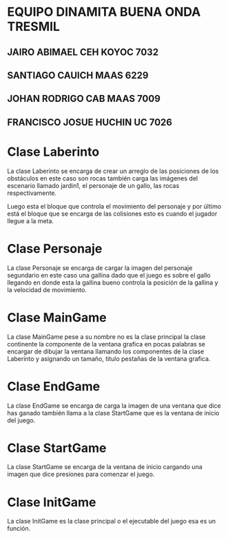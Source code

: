 
# EQUIPO DINAMITA BUENA ONDA TRESMIL

## JAIRO ABIMAEL CEH KOYOC 7032
## SANTIAGO CAUICH MAAS 6229
## JOHAN RODRIGO CAB MAAS 7009
## FRANCISCO JOSUE HUCHIN UC 7026


# Clase Laberinto

La clase Laberinto se encarga de crear un arreglo de las posiciones de los obstáculos en este caso son rocas también carga las imágenes del escenario llamado jardin1, el personaje de un gallo, las rocas respectivamente.

Luego esta el bloque que controla el movimiento del personaje y por último está el bloque que se encarga de las colisiones esto es cuando el jugador llegue a la meta.

# Clase Personaje

La clase Personaje se encarga de cargar la imagen del personaje segundario en este caso una gallina dado que el juego es sobre el gallo llegando en donde esta la gallina bueno controla la posición de la gallina y la velocidad de movimiento.

# Clase MainGame

La clase MainGame pese a su nombre no es la clase principal la clase continente la componente de la ventana grafica en pocas palabras se encargar de dibujar la ventana llamando los componentes de la clase Laberinto y asignando un tamaño, titulo pestañas de la ventana grafica.

# Clase EndGame

La clase EndGame se encarga de carga la imagen de una ventana que dice has ganado también llama a la clase StartGame que es la ventana de inicio del juego.

# Clase StartGame

La clase StartGame se encarga de la ventana de inicio cargando una imagen que dice presiones para comenzar el juego.

# Clase InitGame

La clase InitGame es la clase principal o el ejecutable del juego esa es  un función.

